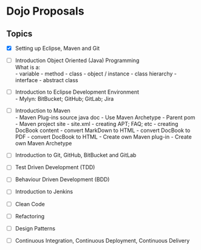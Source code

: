 # Dojo Proposals


## Topics

- [x] Setting up Eclipse, Maven and Git

- [ ] Introduction Object Oriented (Java) Programming  
      What is a:  
      - variable
      - method
      - class
      - object / instance
      - class hierarchy
      - interface
      - abstract class

- [ ] Introduction to Eclipse Development Environment  
      - Mylyn: BitBucket; GitHub; GitLab; Jira

      
- [ ] Introduction to Maven  
      - Maven Plug-ins
        source
        java doc
      - Use Maven Archetype
      - Parent pom
      - Maven project site
        - site.xml
        - creating APT; FAQ; etc
        - creating DocBook content
        - convert MarkDown to HTML
        - convert DocBook to PDF
        - convert DocBook to HTML
      - Create own Maven plug-in
      - Create own Maven Archetype


- [ ] Introduction to Git, GitHub, BitBucket and GitLab

- [ ] Test Driven Development (TDD)

- [ ] Behaviour Driven Development (BDD)

- [ ] Introduction to Jenkins

- [ ] Clean Code

- [ ] Refactoring

- [ ] Design Patterns

- [ ] Continuous Integration, Continuous Deployment, Continuous Delivery
